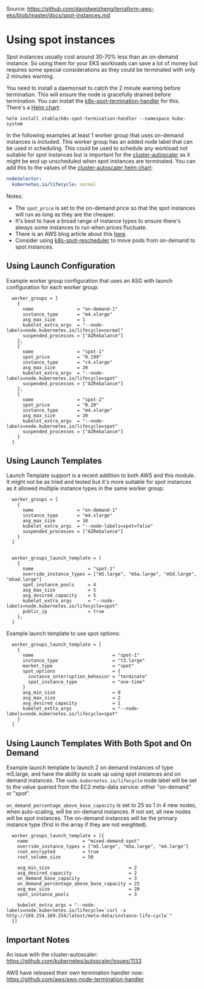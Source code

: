 Source: https://github.com/davidweizheng/terraform-aws-eks/blob/master/docs/spot-instances.md

# Using spot instances

Spot instances usually cost around 30-70% less than an on-demand instance. So using them for your EKS workloads can save a lot of money but requires some special considerations as they could be terminated with only 2 minutes warning.

You need to install a daemonset to catch the 2 minute warning before termination. This will ensure the node is gracefully drained before termination. You can install the [k8s-spot-termination-handler](https://github.com/kube-aws/kube-spot-termination-notice-handler) for this. There's a [Helm chart](https://github.com/helm/charts/tree/master/stable/k8s-spot-termination-handler):

```shell
helm install stable/k8s-spot-termination-handler --namespace kube-system
```

In the following examples at least 1 worker group that uses on-demand instances is included. This worker group has an added node label that can be used in scheduling. This could be used to schedule any workload not suitable for spot instances but is important for the [cluster-autoscaler](https://github.com/kubernetes/autoscaler/tree/master/cluster-autoscaler) as it might be end up unscheduled when spot instances are terminated. You can add this to the values of the [cluster-autoscaler helm chart](https://github.com/kubernetes/autoscaler/tree/master/charts/cluster-autoscaler-chart):

```yaml
nodeSelector:
  kubernetes.io/lifecycle: normal
```

Notes:

- The `spot_price` is set to the on-demand price so that the spot instances will run as long as they are the cheaper.
- It's best to have a broad range of instance types to ensure there's always some instances to run when prices fluctuate.
- There is an AWS blog article about this [here](https://aws.amazon.com/blogs/compute/run-your-kubernetes-workloads-on-amazon-ec2-spot-instances-with-amazon-eks/).
- Consider using [k8s-spot-rescheduler](https://github.com/pusher/k8s-spot-rescheduler) to move pods from on-demand to spot instances.

## Using Launch Configuration

Example worker group configuration that uses an ASG with launch configuration for each worker group:

```hcl
  worker_groups = [
    {
      name                = "on-demand-1"
      instance_type       = "m4.xlarge"
      asg_max_size        = 1
      kubelet_extra_args  = "--node-labels=node.kubernetes.io/lifecycle=normal"
      suspended_processes = ["AZRebalance"]
    },
    {
      name                = "spot-1"
      spot_price          = "0.199"
      instance_type       = "c4.xlarge"
      asg_max_size        = 20
      kubelet_extra_args  = "--node-labels=node.kubernetes.io/lifecycle=spot"
      suspended_processes = ["AZRebalance"]
    },
    {
      name                = "spot-2"
      spot_price          = "0.20"
      instance_type       = "m4.xlarge"
      asg_max_size        = 20
      kubelet_extra_args  = "--node-labels=node.kubernetes.io/lifecycle=spot"
      suspended_processes = ["AZRebalance"]
    }
  ]
```

## Using Launch Templates

Launch Template support is a recent addition to both AWS and this module. It might not be as tried and tested but it's more suitable for spot instances as it allowed multiple instance types in the same worker group:

```hcl
  worker_groups = [
    {
      name                = "on-demand-1"
      instance_type       = "m4.xlarge"
      asg_max_size        = 10
      kubelet_extra_args  = "--node-labels=spot=false"
      suspended_processes = ["AZRebalance"]
    }
  ]


  worker_groups_launch_template = [
    {
      name                    = "spot-1"
      override_instance_types = ["m5.large", "m5a.large", "m5d.large", "m5ad.large"]
      spot_instance_pools     = 4
      asg_max_size            = 5
      asg_desired_capacity    = 5
      kubelet_extra_args      = "--node-labels=node.kubernetes.io/lifecycle=spot"
      public_ip               = true
    },
  ]
```

Example launch template to use spot options:

```hcl
  worker_groups_launch_template = [
    {
      name                             = "spot-1"
      instance_type                    = "t3.large"
      market_type                      = "spot"
      spot_options                     = {
        instance_interruption_behavior = "terminate"
        spot_instance_type             = "one-time"
      }
      asg_min_size                     = 0
      asg_max_size                     = 2
      asg_desired_capacity             = 1
      kubelet_extra_args               = "--node-labels=node.kubernetes.io/lifecycle=spot"
    }
  ]
```

## Using Launch Templates With Both Spot and On Demand

Example launch template to launch 2 on demand instances of type m5.large, and have the ability to scale up using spot instances and on demand instances. The `node.kubernetes.io/lifecycle` node label will be set to the value queried from the EC2 meta-data service: either "on-demand" or "spot".

`on_demand_percentage_above_base_capacity` is set to 25 so 1 in 4 new nodes, when auto-scaling, will be on-demand instances. If not set, all new nodes will be spot instances. The on-demand instances will be the primary instance type (first in the array if they are not weighted).

```hcl
  worker_groups_launch_template = [{
    name                    = "mixed-demand-spot"
    override_instance_types = ["m5.large", "m5a.large", "m4.large"]
    root_encrypted          = true
    root_volume_size        = 50

    asg_min_size                             = 2
    asg_desired_capacity                     = 2
    on_demand_base_capacity                  = 3
    on_demand_percentage_above_base_capacity = 25
    asg_max_size                             = 20
    spot_instance_pools                      = 3

    kubelet_extra_args = "--node-labels=node.kubernetes.io/lifecycle=`curl -s http://169.254.169.254/latest/meta-data/instance-life-cycle`"
  }]
```

## Important Notes

An issue with the cluster-autoscaler: https://github.com/kubernetes/autoscaler/issues/1133

AWS have released their own termination handler now: https://github.com/aws/aws-node-termination-handler
